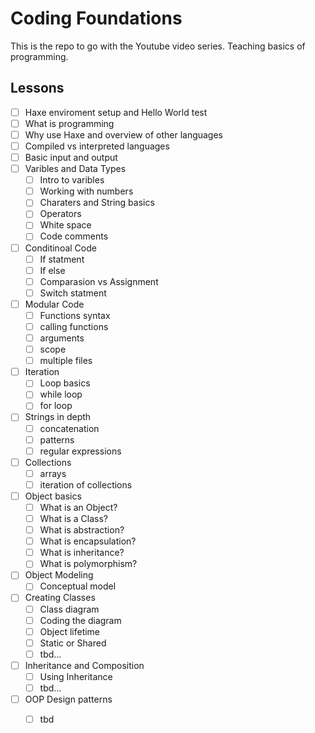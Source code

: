# Coding Foundations
This is the repo to go with the Youtube video series. Teaching basics of programming.

## Lessons
* [ ] Haxe enviroment setup and Hello World test
* [ ] What is programming
* [ ] Why use Haxe and overview of other languages 
* [ ] Compiled vs interpreted languages
* [ ] Basic input and output
* [ ] Varibles and Data Types
    * [ ] Intro to varibles
    * [ ] Working with numbers
    * [ ] Charaters and String basics
    * [ ] Operators
    * [ ] White space
    * [ ] Code comments
* [ ] Conditinoal Code
    * [ ] If statment
    * [ ] If else
    * [ ] Comparasion vs Assignment
    * [ ] Switch statment
* [ ] Modular Code
    * [ ] Functions syntax
    * [ ] calling functions
    * [ ] arguments
    * [ ] scope
    * [ ] multiple files
* [ ] Iteration
    * [ ] Loop basics
    * [ ] while loop
    * [ ] for loop
* [ ] Strings in depth 
    * [ ] concatenation
    * [ ] patterns
    * [ ] regular expressions
* [ ] Collections
    * [ ] arrays
    * [ ] iteration of collections
* [ ] Object basics
    * [ ] What is an Object?
    * [ ] What is a Class?
    * [ ] What is abstraction?
    * [ ] What is encapsulation?
    * [ ] What is inheritance?
    * [ ] What is polymorphism?
* [ ] Object Modeling 
    * [ ] Conceptual model
* [ ] Creating Classes
    * [ ] Class diagram
    * [ ] Coding the diagram
    * [ ] Object lifetime
    * [ ] Static or Shared
    * [ ] tbd...
* [ ] Inheritance and Composition
    * [ ] Using Inheritance
    * [ ] tbd...
* [ ] OOP Design patterns
    * [ ] tbd


